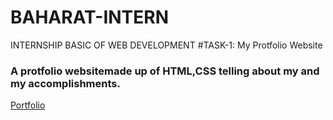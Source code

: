 # BAHARAT-INTERN
INTERNSHIP BASIC OF WEB DEVELOPMENT
#TASK-1: My Protfolio Website
### A protfolio websitemade up of HTML,CSS telling about my and my accomplishments.

[Portfolio](https://github.com/ankit14120/BAHARAT-INTERN/assets/98643213/e67ac082-8eb6-430e-8777-7e9020537699)
